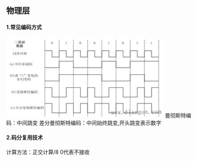 ## 物理层

#### 1.常见编码方式
![编码方式](computerWeb/encoding.jpg)
曼彻斯特编码：中间跳变
差分曼彻斯特编码：中间始终跳变,开头跳变表示数字

#### 2.码分复用技术
计算方法：正交计算/8
0代表不接收